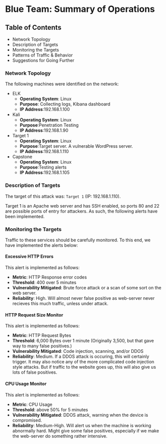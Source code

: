 # Blue Team: Summary of Operations

## Table of Contents
- Network Topology
- Description of Targets
- Monitoring the Targets
- Patterns of Traffic & Behavior
- Suggestions for Going Further

### Network Topology

The following machines were identified on the network:
- ELK
  - **Operating System**: Linux
  - **Purpose**: Collecting logs, Kibana dashboard
  - **IP Address**:192.168.1.100
- Kali
  - **Operating System**: Linux
  - **Purpose**:Penetration Testing
  - **IP Address**:192.168.1.90
- Target 1
  - **Operating System**: Linux
  - **Purpose**:Target server. A vulnerable WordPress server.
  - **IP Address**:192.168.1.110
- Capstone
  - **Operating System**: Linux
  - **Purpose**:Testing alerts
  - **IP Address**:192.168.1.105


### Description of Targets


The target of this attack was: `Target 1` (IP: 192.168.1.110).

Target 1 is an Apache web server and has SSH enabled, so ports 80 and 22 are possible ports of entry for attackers. As such, the following alerts have been implemented.

### Monitoring the Targets

Traffic to these services should be carefully monitored. To this end, we have implemented the alerts below:

#### Excessive HTTP Errors

This alert is implemented as follows:
  - **Metric**: HTTP Response error codes
  - **Threshold**: 400 over 5 minutes
  - **Vulnerability Mitigated**: Brute force attack or a scan of some sort on the web server.
  - **Reliability**: High. Will almost never false positive as web-server never recieves this much traffic, unless under attack.

#### HTTP Request Size Monitor
This alert is implemented as follows:
  - **Metric**: HTTP Request Bytes
  - **Threshold**: 6,000 Bytes over 1 minute (Originally 3,500, but that gave way to many false positives.)
  - **Vulnerability Mitigated**: Code injection, scanning, and/or DDOS
  - **Reliability**: Medium. If a DDOS attack is occuring, this will certainly trigger. It may also notice any of the more complicated code injection style attacks. But if traffic to the website goes up, this will also give us lots of false positives.

#### CPU Usage Monitor
This alert is implemented as follows:
  - **Metric**: CPU Usage
  - **Threshold**: above 50% for 5 minutes
  - **Vulnerability Mitigated**: DDOS attack, warning when the device is compromised.
  - **Reliability**: Medium-High. Will alert us when the machine is working abnormally hard. Might give some false positives, especially if we make the web-server do something rather intensive.

